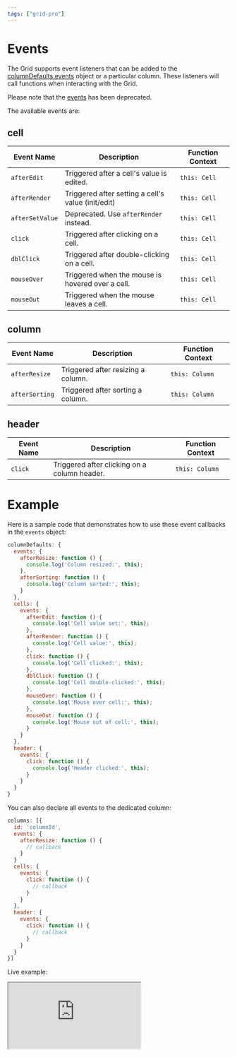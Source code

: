 ```yaml
---
tags: ["grid-pro"]
---
```


# Events

The Grid supports event listeners that can be added to the [columnDefaults.events](https://api.highcharts.com/grid/#interfaces/Grid_Core_Options.Options-1#columnDefaults) object or a particular column. These listeners will call functions when interacting with the Grid.

Please note that the [events](https://api.highcharts.com/dashboards/#interfaces/Grid_Options.IndividualColumnOptions.html#events) has been deprecated.

The available events are:

## cell

| **Event Name**     | **Description**                                          | **Function Context** |
|--------------------|----------------------------------------------------------|-----------------------|
| `afterEdit`        | Triggered after a cell's value is edited.                | `this: Cell`          |
| `afterRender`      | Triggered after setting a cell's value (init/edit)       | `this: Cell`          |
| `afterSetValue`    | Deprecated. Use `afterRender` instead.                   | `this: Cell`          |
| `click`            | Triggered after clicking on a cell.                      | `this: Cell`          |
| `dblClick`         | Triggered after double-clicking on a cell.               | `this: Cell`          |
| `mouseOver`        | Triggered when the mouse is hovered over a cell.         | `this: Cell`          |
| `mouseOut`         | Triggered when the mouse leaves a cell.                  | `this: Cell`          |

## column

| **Event Name**     | **Description**                                          | **Function Context** |
|--------------------|----------------------------------------------------------|-----------------------|
| `afterResize`      | Triggered after resizing a column.                       | `this: Column`        |
| `afterSorting`     | Triggered after sorting a column.                        | `this: Column`        |

## header

| **Event Name**     | **Description**                                          | **Function Context** |
|--------------------|----------------------------------------------------------|-----------------------|
| `click`            | Triggered after clicking on a column header.             | `this: Column`        |

# Example

Here is a sample code that demonstrates how to use these event callbacks in the `events` object:

```js
columnDefaults: {
  events: {
    afterResize: function () {
      console.log('Column resized:', this);
    },
    afterSorting: function () {
      console.log('Column sorted:', this);
    }
  },
  cells: {
    events: {
      afterEdit: function () {
        console.log('Cell value set:', this);
      },
      afterRender: function () {
        console.log('Cell value:', this);
      },
      click: function () {
        console.log('Cell clicked:', this);
      },
      dblClick: function () {
        console.log('Cell double-clicked:', this);
      },
      mouseOver: function () {
        console.log('Mouse over cell:', this);
      },
      mouseOut: function () {
        console.log('Mouse out of cell:', this);
      }
    }
  },
  header: {
    events: {
      click: function () {
        console.log('Header clicked:', this);
      }
    }
  }
}
```

You can also declare all events to the dedicated column:

```js
columns: [{
  id: 'columnId',
  events: {
    afterResize: function () {
      // callback
    }
  }
  cells: {
    events: {
      click: function () {
        // callback
      }
    }
  },
  header: {
    events: {
      click: function () {
        // callback
      }
    }
  }
}]
```

Live example:
<iframe src="https://www.highcharts.com/samples/embed/grid-pro/basic/cell-events" allow="fullscreen"></iframe>
